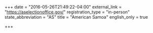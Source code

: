 +++
date = "2016-05-26T21:49:22-04:00"
external_link = "https://aselectionoffice.gov/"
registration_type = "in-person"
state_abbreviation = "AS"
title = "American Samoa"
english_only = true

+++

